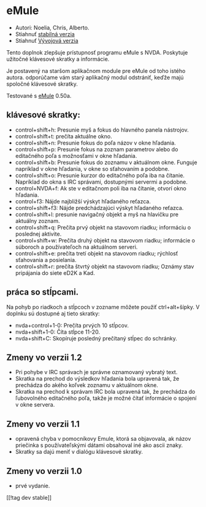 # eMule #

*	Autori: Noelia, Chris, Alberto.
*	Stiahnuť [stabilná verzia][1]
*	Stiahnuť [Vývojová verzia][3]

Tento doplnok zlepšuje prístupnosť programu eMule s NVDA. Poskytuje užitočné
klávesové skratky a informácie.

Je postavený na staršom aplikačnom module pre eMule od toho istého
autora. odporúčame vám starý aplikačný modul odstrániť, keďže majú spoločné
klávesové skratky.

Testované s [eMule][2] 0.50a.

## klávesové skratky: ##

*	control+shift+h: Presunie myš a fokus do hlavného panela nástrojov.
*	control+shift+t: prečíta aktuálne okno.
*	control+shift+n: Presunie fokus do poľa názov v okne hľadania.
*	control+shift+p: Presunie fokus na zoznam parametrov alebo do editačného
  poľa s možnosťami v okne hľadania.
*	control+shift+b: Presunie fokus do zoznamu v aktuálnom okne. Funguje
  napríklad v okne hľadania, v okne so sťahovaním a podobne.
*	control+shift+o: Presunie kurzor do editačného poľa iba na
  čítanie. Napríklad do okna s IRC správami, dostupnými servermi a podobne.
*	control+NVDA+f: Ak ste v editačnom poli iba na čítanie, otvorí okno
  hľadania.
*	control+f3: Nájde najbližší výskyt hľadaného reťazca.
*	control+shift+f3: Nájde predchádzajúci výskyt hľadaného reťazca.
*	control+shift+l: presunie navigačný objekt a myš na hlavičku pre aktuálny
  zoznam.
*	control+shift+q: Prečíta prvý objekt na stavovom riadku; informáciu o
  poslednej aktivite.
*	control+shift+w: Prečíta druhý objekt na stavovom riadku; informácie o
  súboroch a používateľoch na aktuálnom serveri.
*	control+shift+e: prečíta tretí objekt na stavovom riadku; rýchlosť
  sťahovania a posielania.
*	control+shift+r: prečíta štvrtý objekt na stavovom riadku; Oznámy stav
  pripájania do siete eD2K a Kad.

## práca so stĺpcami. ##

Na pohyb po riadkoch a stĺpcoch v zozname môžete použiť ctrl+alt+šípky. V
doplnku sú dostupné aj tieto skratky:

*	nvda+control+1-0: Prečíta prvých 10 stĺpcov.
*	nvda+shift+1-0: Číta stĺpce 11-20.
*	nvda+shift+C: Skopíruje posledný prečítaný stĺpec do schránky.

## Zmeny vo verzii 1.2 ##
*	 Pri pohybe v IRC správach je správne oznamovaný vybratý text.
*	 Skratka na prechod do výsledkov hľadania bola upravená tak, že prechádza
   do akého koľvek zoznamu v aktuálnom okne.
*	 Skratka na prechod k správam IRC bola upravená tak, že prechádza do
   ľubovolného editačného poľa, takže je možné čítať informácie o spojení v
   okne servera.

## Zmeny vo verzii 1.1 ##
*	 opravená chyba v pomocníkovy Emule, ktorá sa objavovala, ak názov
   priečinka s používateľskými dátami obsahoval iné ako ascii znaky.
*	 Skratky sa dajú meniť v dialógu klávesové skratky.

## Zmeny vo verzii 1.0 ##
*	 prvé vydanie.

[[!tag dev stable]]

[1]: http://addons.nvda-project.org/files/get.php?file=em

[2]: http://www.emule-project.net

[3]: http://addons.nvda-project.org/files/get.php?file=em-dev

